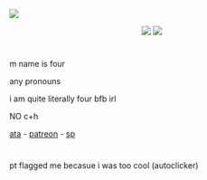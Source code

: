 ![](https://komarev.com/ghpvc/?username=fourinteger&color=317ccf)
<p align="center">
<img src="https://cdn.discordapp.com/attachments/1235169355906547815/1309880519617675314/pony-town-anyone_else_but_you-boop-blinking-padded-toy268-4x_1.gif?ex=674330cc&is=6741df4c&hm=0a6ae8a8613c0f7ada3e916103193206aec77c87402910079282332765ab943c&" /></a> <img src="https://cdn.discordapp.com/attachments/1235169355906547815/1309924225402015855/pony-town--boop-blinking-padded-toy269-4x.gif?ex=67435980&is=67420800&hm=e1b970dcaf745e8d85258d9826cf2ec79963561ed5b95fab799142a8bbc7d471&" /></a> 

#

m name is four

any pronouns

i am quite literally four bfb irl

NO c+h

<a href="https://fourinteger.atabook.org">ata</a> - <a href="https://www.patreon.com/c/fourinteger/about">patreon</a> - <a href="https://four-integer.straw.page">sp</a>
#

pt flagged me becasue i was too cool (autoclicker)
